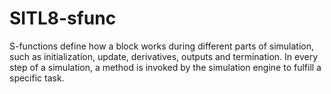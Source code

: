 # SITL8-sfunc
S-functions define how a block works during different parts of simulation, such as initialization, update, derivatives, outputs and termination. In every step of a simulation, a method is invoked by the simulation engine to fulfill a specific task. 
